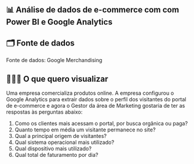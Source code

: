 ## 📊 Análise de dados de e-commerce com com Power BI e Google Analytics 

## 🗂️ Fonte de dados

Fonte de dados: Google Merchandising

## 🕵🏽‍♀️ O que quero visualizar

Uma empresa comercializa produtos online. A empresa configurou o Google Analytics para extrair dados sobre o perfil dos visitantes do portal de e-commerce e agora o Gestor da área de Marketing gostaria de ter as respostas às perguntas abaixo:

1. Como os clientes mais acessam o portal, por busca orgânica ou paga?
2. Quanto tempo em média um visitante permanece no site?
3. Qual a principal origem de visitantes?
4. Qual sistema operacional mais utilizado?
5. Qual dispositivo mais utilizado?
6. Qual total de faturamento por dia?


